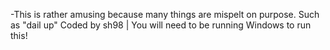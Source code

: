 -This is rather amusing because many things are mispelt on purpose. Such as "dail up" Coded by sh98 | You will need to be running Windows to run this!